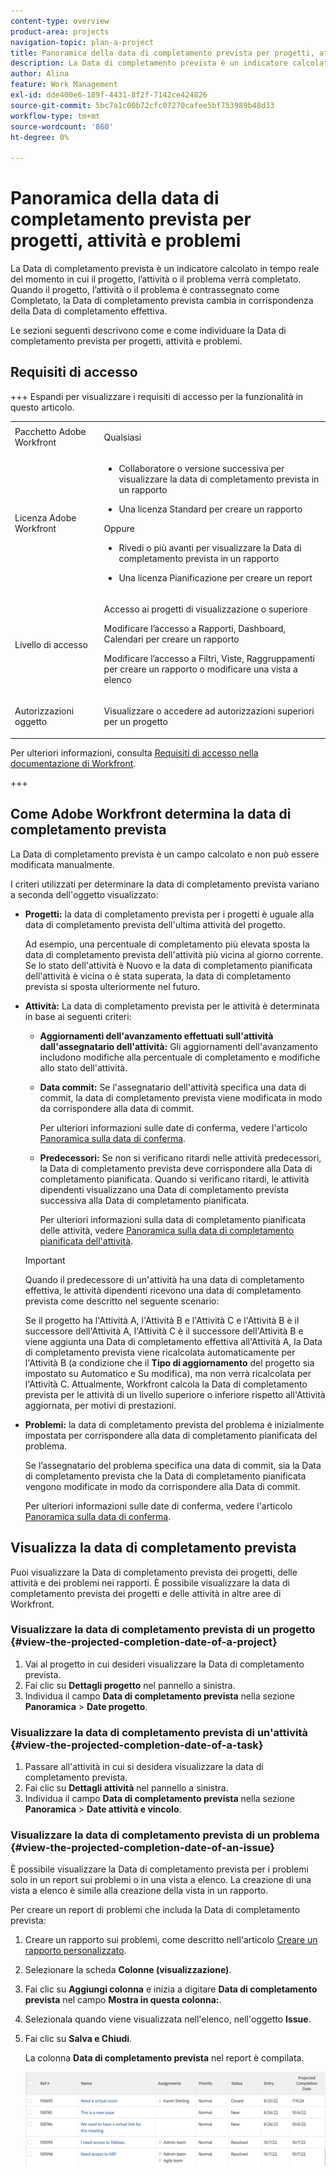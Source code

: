```yaml
---
content-type: overview
product-area: projects
navigation-topic: plan-a-project
title: Panoramica della data di completamento prevista per progetti, attività e problemi
description: La Data di completamento prevista è un indicatore calcolato in tempo reale del momento in cui il progetto, l’attività o il problema verrà completato. Quando il progetto, l’attività o il problema è contrassegnato come Completato, la Data di completamento prevista cambia in corrispondenza della Data di completamento effettiva.
author: Alina
feature: Work Management
exl-id: dde400e6-189f-4431-8f2f-7142ce424826
source-git-commit: 5bc7a1c00b72cfc07270cafee5bf753989b48d33
workflow-type: tm+mt
source-wordcount: '860'
ht-degree: 0%

---
```


# Panoramica della data di completamento prevista per progetti, attività e problemi

<!-- Audited: 1/2024 -->

La Data di completamento prevista è un indicatore calcolato in tempo reale del momento in cui il progetto, l’attività o il problema verrà completato. Quando il progetto, l’attività o il problema è contrassegnato come Completato, la Data di completamento prevista cambia in corrispondenza della Data di completamento effettiva.

Le sezioni seguenti descrivono come e come individuare la Data di completamento prevista per progetti, attività e problemi.

## Requisiti di accesso

+++ Espandi per visualizzare i requisiti di accesso per la funzionalità in questo articolo. 


<table style="table-layout:auto"> 
 <col> 
 <col> 
 <tbody> 
  <tr> 
   <td role="rowheader">Pacchetto Adobe Workfront</td> 
   <td> <p>Qualsiasi</p> </td> 
  </tr> 
  <tr> 
   <td role="rowheader">Licenza Adobe Workfront</td> 
   <td> 
   <ul><li><p>Collaboratore o versione successiva per visualizzare la data di completamento prevista in un rapporto</p></li> <li><p>Una licenza Standard per creare un rapporto</p></li> </ul>
   Oppure
   <ul><li><p>Rivedi o più avanti per visualizzare la Data di completamento prevista in un rapporto</p></li> 
   <li><p>Una licenza Pianificazione per creare un report</p> </li></ul>
      </td> 
  </tr> 
  <tr> 
   <td role="rowheader">Livello di accesso</td> 
   <td> <p>Accesso ai progetti di visualizzazione o superiore</p> <p>Modificare l’accesso a Rapporti, Dashboard, Calendari per creare un rapporto</p> <p>Modificare l’accesso a Filtri, Viste, Raggruppamenti per creare un rapporto o modificare una vista a elenco</p>  </td> 
  </tr> 
  <tr> 
   <td role="rowheader">Autorizzazioni oggetto</td> 
   <td> <p>Visualizzare o accedere ad autorizzazioni superiori per un progetto</p> </td> 
  </tr> 
 </tbody> 
</table>

Per ulteriori informazioni, consulta [Requisiti di accesso nella documentazione di Workfront](/help/quicksilver/administration-and-setup/add-users/access-levels-and-object-permissions/access-level-requirements-in-documentation.md).

+++

## Come Adobe Workfront determina la data di completamento prevista

La Data di completamento prevista è un campo calcolato e non può essere modificata manualmente.

I criteri utilizzati per determinare la data di completamento prevista variano a seconda dell&#39;oggetto visualizzato:

* **Progetti:** la data di completamento prevista per i progetti è uguale alla data di completamento prevista dell&#39;ultima attività del progetto.

  Ad esempio, una percentuale di completamento più elevata sposta la data di completamento prevista dell&#39;attività più vicina al giorno corrente. Se lo stato dell&#39;attività è Nuovo e la data di completamento pianificata dell&#39;attività è vicina o è stata superata, la data di completamento prevista si sposta ulteriormente nel futuro.

* **Attività:** La data di completamento prevista per le attività è determinata in base ai seguenti criteri:

   * **Aggiornamenti dell&#39;avanzamento effettuati sull&#39;attività dall&#39;assegnatario dell&#39;attività:** Gli aggiornamenti dell&#39;avanzamento includono modifiche alla percentuale di completamento e modifiche allo stato dell&#39;attività.
   * **Data commit:** Se l&#39;assegnatario dell&#39;attività specifica una data di commit, la data di completamento prevista viene modificata in modo da corrispondere alla data di commit.

     Per ulteriori informazioni sulle date di conferma, vedere l&#39;articolo [Panoramica sulla data di conferma](../../../manage-work/projects/updating-work-in-a-project/overview-of-commit-dates.md).

   * **Predecessori:** Se non si verificano ritardi nelle attività predecessori, la Data di completamento prevista deve corrispondere alla Data di completamento pianificata. Quando si verificano ritardi, le attività dipendenti visualizzano una Data di completamento prevista successiva alla Data di completamento pianificata.

     Per ulteriori informazioni sulla data di completamento pianificata delle attività, vedere [Panoramica sulla data di completamento pianificata dell&#39;attività](../../../manage-work/tasks/task-information/task-planned-completion-date.md).

  >[!IMPORTANT]
  >
  >Quando il predecessore di un&#39;attività ha una data di completamento effettiva, le attività dipendenti ricevono una data di completamento prevista come descritto nel seguente scenario:
  >
  >
  >Se il progetto ha l&#39;Attività A, l&#39;Attività B e l&#39;Attività C e l&#39;Attività B è il successore dell&#39;Attività A, l&#39;Attività C è il successore dell&#39;Attività B e viene aggiunta una Data di completamento effettiva all&#39;Attività A, la Data di completamento prevista viene ricalcolata automaticamente per l&#39;Attività B (a condizione che il **Tipo di aggiornamento** del progetto sia impostato su Automatico e Su modifica), ma non verrà ricalcolata per l&#39;Attività C. Attualmente, Workfront calcola la Data di completamento prevista per le attività di un livello superiore o inferiore rispetto all&#39;Attività aggiornata, per motivi di prestazioni.

* **Problemi:** la data di completamento prevista del problema è inizialmente impostata per corrispondere alla data di completamento pianificata del problema.

  Se l’assegnatario del problema specifica una data di commit, sia la Data di completamento prevista che la Data di completamento pianificata vengono modificate in modo da corrispondere alla Data di commit.

  Per ulteriori informazioni sulle date di conferma, vedere l&#39;articolo [Panoramica sulla data di conferma](../../../manage-work/projects/updating-work-in-a-project/overview-of-commit-dates.md).

## Visualizza la data di completamento prevista

Puoi visualizzare la Data di completamento prevista dei progetti, delle attività e dei problemi nei rapporti. È possibile visualizzare la data di completamento prevista dei progetti e delle attività in altre aree di Workfront.

### Visualizzare la data di completamento prevista di un progetto {#view-the-projected-completion-date-of-a-project}

1. Vai al progetto in cui desideri visualizzare la Data di completamento prevista.
1. Fai clic su **Dettagli progetto** nel pannello a sinistra.
1. Individua il campo **Data di completamento prevista** nella sezione **Panoramica** > **Date progetto**.

### Visualizzare la data di completamento prevista di un&#39;attività {#view-the-projected-completion-date-of-a-task}

1. Passare all&#39;attività in cui si desidera visualizzare la data di completamento prevista.
1. Fai clic su **Dettagli attività** nel pannello a sinistra.
1. Individua il campo **Data di completamento prevista** nella sezione **Panoramica** > **Date attività e vincolo**.

### Visualizzare la data di completamento prevista di un problema {#view-the-projected-completion-date-of-an-issue}

È possibile visualizzare la Data di completamento prevista per i problemi solo in un report sui problemi o in una vista a elenco. La creazione di una vista a elenco è simile alla creazione della vista in un rapporto.

Per creare un report di problemi che includa la Data di completamento prevista:

1. Creare un rapporto sui problemi, come descritto nell&#39;articolo [Creare un rapporto personalizzato](../../../reports-and-dashboards/reports/creating-and-managing-reports/create-custom-report.md).
1. Selezionare la scheda **Colonne (visualizzazione)**.
1. Fai clic su **Aggiungi colonna** e inizia a digitare **Data di completamento prevista** nel campo **Mostra in questa colonna:**.

1. Selezionala quando viene visualizzata nell&#39;elenco, nell&#39;oggetto **Issue**.
1. Fai clic su **Salva e Chiudi**.

   La colonna **Data di completamento prevista** nel report è compilata.

   ![](assets/issue-projected-completion-date-in-view-nwe-350x148.png)
